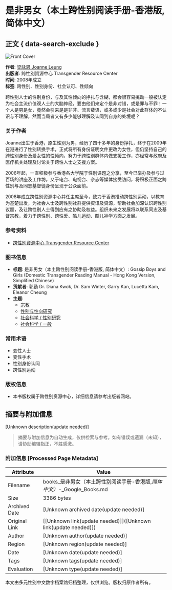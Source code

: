 # 是非男女（本土跨性别阅读手册-香港版, 简体中文）

## 正文 { data-search-exclude }


![Front Cover](https://books.google.com/books/publisher/content?id=tQsqAwAAQBAJ&printsec=frontcover&img=1&zoom=1&edge=curl&imgtk=AFLRE73qTQDY0Hm9oW-kN_-4xJ68-CDe6CkEIdlzDoJgnX1yGuiWuyJEpll3ikGTecl7h3KsTCUQBEWt9EJFrrzumo0Tma8CMftw9qNJ83lku0yhoTKI1XgXrBljjg8iIbdQjJbXH-cv)

**作者**: [梁詠恩 Joanne Leung](https://www.google.com/search?tbo=p&tbm=bks&q=inauthor:%22%E6%A2%81%E8%A9%A0%E6%81%A9+Joanne+Leung%22)  
**出版者**: 跨性別資源中心 Transgender Resource Center  
**时间**: 2008年成立  
**标签**: 跨性别、性别身份、社会认可、性倾向  

跨性别人士的性别身份，与及其性倾向的挣扎与含糊，都会很容易挑动一般被认定为社会主流价值观人士的大脑神经，要由他们来定个是非对错，或是罪与不罪！一个人是男是女，竟然会引来是是非非、流言蜚语，或多或少是社会对此群体的不认识与不理解，然而当局者又有多少能够理解及认同到自身的处境呢？

### 关于作者
Joanne出生于香港，原生性别为男，经历了四十多年的身份挣扎，终于在2009年在港进行了性别转换手术，正式将所有身份证明文件更改为女性，但仍坚持自己的跨性别身份及爱女性的性倾向，努力于跨性别群体内做支援工作，亦经常与政府及医疗机关处理及讨论关于跨性人士之支援方案。

2006年起，一直积极参与香港各大学院于性别课题之分享，至今已举办及参与过百场的讲座及工作坊。又于电台、电视台、杂志等媒体接受访问，将积极正面之跨性别与及同志基督徒身份呈现于公众面前。

2008年成立跨性别资源中心并任主席至今，致力于香港推动跨性别运动，以教育为基楚出发，为社会人士及跨性别社群提供资讯及资源，帮助社会加深认识跨性别议题，及让跨性别人士得到应有之协助及权益。组织未来之发展将以联系同志及基督宗教，着力于跨性别、跨性爱、酷儿运动、酷儿神学方面之发展。

### 参考资料
- [跨性別資源中心 Transgender Resource Center](http://www.tgr.org.hk)

### 图书信息
- **标题**: 是非男女（本土跨性别阅读手册-香港版, 简体中文）: Gossip Boys and Girls (Domestic Transgender Reading Manual - Hong Kong Version, Simplified Chinese)
- **贡献者**: 郭勤 Dr. Diana Kwok, Dr. Sam Winter, Garry Kan, Lucetta Kam, Eleanor Cheung
- **主题**: 
  - [宗教](https://www.google.com/search?tbo=p&tbm=bks&q=subject:%22Religion%22)
  - [性别与性向研究](https://www.google.com/search?tbo=p&tbm=bks&q=subject:%22Sexuality+%26+Gender+Studies%22)
  - [社会科学 / 性别研究](https://www.google.com/search?tbo=p&tbm=bks&q=subject:%22Social+Science+/+Gender+Studies%22)
  - [社会科学 / 一般](https://www.google.com/search?tbo=p&tbm=bks&q=subject:%22Social+Science+/+General%22)

### 常用术语
- 变性人士
- 变性手术
- 性别身份认同
- 跨性别运动

### 版权信息
- 本书版权属于跨性别资源中心，详细信息请参考出版者网站。
<!-- tcd_original_link https://books.google.com/books/about/%E6%98%AF%E9%9D%9E%E7%94%B7%E5%A5%B3_%E6%9C%AC%E5%9C%9F%E8%B7%A8%E6%80%A7%E5%88%AB%E9%98%85%E8%AF%BB%E6%89%8B%E5%86%8C.html?id=tQsqAwAAQBAJ -->


## 摘要与附加信息

<!-- tcd_abstract -->
[Unknown description(update needed)]
<!-- tcd_abstract_end -->

> 摘要与附加信息为自动生成，仅供检索与参考。如有错误或遗漏（未知），请协助编辑指正，不胜感激。

### 附加信息 [Processed Page Metadata]

| Attribute       | Value                                  |
|-----------------|----------------------------------------|
| Filename        | books_是非男女（本土跨性别阅读手册-香港版,_简体中文）_-_Google_Books.md                             |
| Size            | 3386 bytes                           |
| Archived Date   | [Unknown archived date(update needed)]                             |
| Original Link   | [[Unknown link(update needed)]]([Unknown link(update needed)])                       |
| Author          | [Unknown author(update needed)]                               |
| Region          | [Unknown region(update needed)]                               |
| Date            | [Unknown date(update needed)]                                 |
| Tags            | [Unknown tags(update needed)]                                 |
| Evaluation            | [Unknown type(update needed)]                                 |
<!-- tcd_table_end -->

本文由多元性别中文数字档案馆归档整理，仅供浏览。版权归原作者所有。
